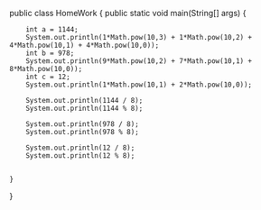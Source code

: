 public class HomeWork {
    public static void main(String[] args) {

        int a = 1144;
        System.out.println(1*Math.pow(10,3) + 1*Math.pow(10,2) + 4*Math.pow(10,1) + 4*Math.pow(10,0));
        int b = 978;
        System.out.println(9*Math.pow(10,2) + 7*Math.pow(10,1) + 8*Math.pow(10,0));
        int c = 12;
        System.out.println(1*Math.pow(10,1) + 2*Math.pow(10,0));

        System.out.println(1144 / 8);
        System.out.println(1144 % 8);

        System.out.println(978 / 8);
        System.out.println(978 % 8);

        System.out.println(12 / 8);
        System.out.println(12 % 8);

       
    }
}
